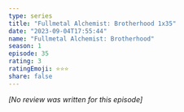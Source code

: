 ```yaml
---
type: series
title: "Fullmetal Alchemist: Brotherhood 1x35"
date: "2023-09-04T17:55:44"
name: "Fullmetal Alchemist: Brotherhood"
season: 1
episode: 35
rating: 3
ratingEmoji: ⭐️⭐️⭐️
share: false
---
```


*[No review was written for this episode]*
